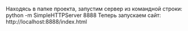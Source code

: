 Находясь в папке проекта, запустим сервер из командной строки: python -m SimpleHTTPServer 8888
Теперь запускаем сайт: http://localhost:8888/index.html
